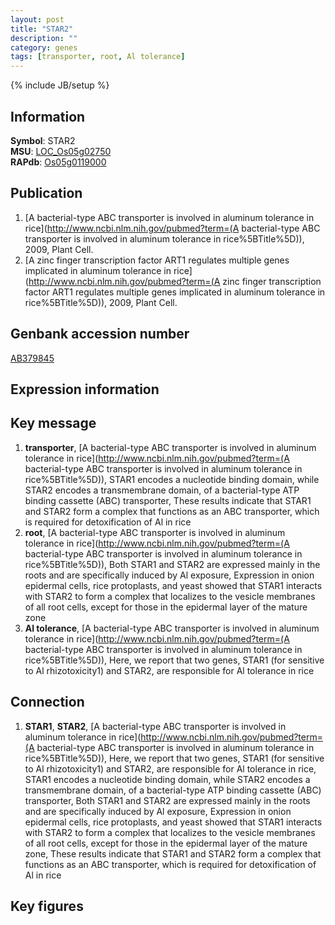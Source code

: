 ```yaml
---
layout: post
title: "STAR2"
description: ""
category: genes
tags: [transporter, root, Al tolerance]
---
```

{% include JB/setup %}

## Information
__Symbol__: STAR2  
__MSU__: [LOC_Os05g02750](http://rice.plantbiology.msu.edu/cgi-bin/ORF_infopage.cgi?orf=LOC_Os05g02750)  
__RAPdb__: [Os05g0119000](http://rapdb.dna.affrc.go.jp/viewer/gbrowse_details/irgsp1?name=Os05g0119000)  

## Publication
1. [A bacterial-type ABC transporter is involved in aluminum tolerance in rice](http://www.ncbi.nlm.nih.gov/pubmed?term=(A bacterial-type ABC transporter is involved in aluminum tolerance in rice%5BTitle%5D)), 2009, Plant Cell.
2. [A zinc finger transcription factor ART1 regulates multiple genes implicated in aluminum tolerance in rice](http://www.ncbi.nlm.nih.gov/pubmed?term=(A zinc finger transcription factor ART1 regulates multiple genes implicated in aluminum tolerance in rice%5BTitle%5D)), 2009, Plant Cell.

## Genbank accession number
[AB379845](http://www.ncbi.nlm.nih.gov/nuccore/AB379845)

## Expression information

## Key message
1. __transporter__, [A bacterial-type ABC transporter is involved in aluminum tolerance in rice](http://www.ncbi.nlm.nih.gov/pubmed?term=(A bacterial-type ABC transporter is involved in aluminum tolerance in rice%5BTitle%5D)),  STAR1 encodes a nucleotide binding domain, while STAR2 encodes a transmembrane domain, of a bacterial-type ATP binding cassette (ABC) transporter, These results indicate that STAR1 and STAR2 form a complex that functions as an ABC transporter, which is required for detoxification of Al in rice
2. __root__, [A bacterial-type ABC transporter is involved in aluminum tolerance in rice](http://www.ncbi.nlm.nih.gov/pubmed?term=(A bacterial-type ABC transporter is involved in aluminum tolerance in rice%5BTitle%5D)),  Both STAR1 and STAR2 are expressed mainly in the roots and are specifically induced by Al exposure, Expression in onion epidermal cells, rice protoplasts, and yeast showed that STAR1 interacts with STAR2 to form a complex that localizes to the vesicle membranes of all root cells, except for those in the epidermal layer of the mature zone
3. __Al tolerance__, [A bacterial-type ABC transporter is involved in aluminum tolerance in rice](http://www.ncbi.nlm.nih.gov/pubmed?term=(A bacterial-type ABC transporter is involved in aluminum tolerance in rice%5BTitle%5D)),  Here, we report that two genes, STAR1 (for sensitive to Al rhizotoxicity1) and STAR2, are responsible for Al tolerance in rice

## Connection
1. __STAR1__, __STAR2__, [A bacterial-type ABC transporter is involved in aluminum tolerance in rice](http://www.ncbi.nlm.nih.gov/pubmed?term=(A bacterial-type ABC transporter is involved in aluminum tolerance in rice%5BTitle%5D)),  Here, we report that two genes, STAR1 (for sensitive to Al rhizotoxicity1) and STAR2, are responsible for Al tolerance in rice, STAR1 encodes a nucleotide binding domain, while STAR2 encodes a transmembrane domain, of a bacterial-type ATP binding cassette (ABC) transporter, Both STAR1 and STAR2 are expressed mainly in the roots and are specifically induced by Al exposure, Expression in onion epidermal cells, rice protoplasts, and yeast showed that STAR1 interacts with STAR2 to form a complex that localizes to the vesicle membranes of all root cells, except for those in the epidermal layer of the mature zone, These results indicate that STAR1 and STAR2 form a complex that functions as an ABC transporter, which is required for detoxification of Al in rice

## Key figures


